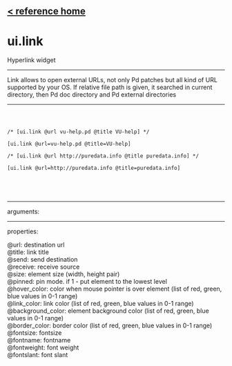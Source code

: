 [< reference home](ceammc_lib.html)
---

# ui.link


Hyperlink widget

---

Link allows to open external URLs, not only Pd patches but all kind of URL
            supported by your OS. If relative file path is given, it searched in current directory,
            then Pd doc directory and Pd external directories<br>


---


```



/* [ui.link @url vu-help.pd @title VU-help] */

[ui.link @url=vu-help.pd @title=VU-help]

/* [ui.link @url http://puredata.info @title puredata.info] */

[ui.link @url=http://puredata.info @title=puredata.info]



            
```

---
arguments:


---
properties:

@url: destination url<br>
@title: link title<br>
@send: send destination<br>
@receive: receive source<br>
@size: element size (width, height
            pair)<br>
@pinned: pin mode. if 1 - put element
            to the lowest level<br>
@hover_color: color when mouse pointer
            is over element (list of red, green, blue values in 0-1 range)<br>
@link_color: link color (list of
            red, green, blue values in 0-1 range)<br>
@background_color: element background
            color (list of red, green, blue values in 0-1 range)<br>
@border_color: border color (list
            of red, green, blue values in 0-1 range)<br>
@fontsize: 
            fontsize<br>
@fontname: fontname<br>
@fontweight: font
            weight<br>
@fontslant: font
            slant<br>

